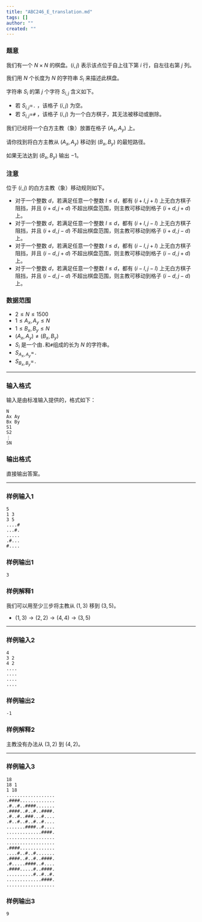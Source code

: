 ```yaml
---
title: "ABC246_E_translation.md"
tags: []
author: ""
created: ""
---
```


### 题意 

我们有一个 $N\times N$ 的棋盘。$(i,j)$ 表示该点位于自上往下第 $i$ 行，自左往右第 $j$ 列。

我们用 $N$ 个长度为 $N$ 的字符串 $S_i$ 来描述此棋盘。

字符串 $S_i$ 的第 $j$ 个字符 $S_{i,j}$ 含义如下。

- 若 $S_{i,j}=$`.` ，该格子  $(i,j)$ 为空。
- 若 $S_{i,j}=$`#` ，该格子  $(i,j)$ 为一个白方棋子，其无法被移动或删除。

我们已经将一个白方主教（象）放置在格子 $(A_x,A_y)$ 上。

请你找到将白方主教从 $(A_x,A_y)$ 移动到 $(B_x,B_y)$ 的最短路径。

如果无法达到 $(B_x,B_y)$ 输出 $-1$。

### 注意

位于 $(i,j)$ 的白方主教（象）移动规则如下。

- 对于一个整数 $d$，若满足任意一个整数 $l\leq d$，都有 $(i+l,j+l)$ 上无白方棋子阻挡，并且 $(i+d,j+d)$ 不超出棋盘范围，则主教可移动到格子 $(i+d,j+d)$ 上。
- 对于一个整数 $d$，若满足任意一个整数 $l\leq d$，都有 $(i+l,j-l)$ 上无白方棋子阻挡，并且 $(i+d,j-d)$ 不超出棋盘范围，则主教可移动到格子 $(i+d,j-d)$ 上。
- 对于一个整数 $d$，若满足任意一个整数 $l\leq d$，都有 $(i-l,j+l)$ 上无白方棋子阻挡，并且 $(i-d,j+d)$ 不超出棋盘范围，则主教可移动到格子 $(i-d,j+d)$ 上。
- 对于一个整数 $d$，若满足任意一个整数 $l\leq d$，都有 $(i-l,j-l)$ 上无白方棋子阻挡，并且 $(i-d,j-d)$ 不超出棋盘范围，则主教可移动到格子 $(i-d,j-d)$ 上。

### 数据范围

- $2\leq N\leq 1500$
- $1\leq A_x,A_y\leq N$
- $1\leq B_x,B_y \leq N$
- $(A_x,A_y)\not= (B_x,B_y)$
- $S_i$ 是一个由`.`和`#`组成的长为 $N$ 的字符串。
- $S_{A_x,A_y}=$`.`
- $S_{B_x,B_y}=$`.`

---

### 输入格式

输入是由标准输入提供的，格式如下：

```
N
Ax Ay
Bx By
S1
S2
⋮
SN
```



### 输出格式

直接输出答案。

---

### 样例输入1

```
5
1 3
3 5
....#
...#.
.....
.#...
#....
```



### 样例输出1

```
3
```



### 样例解释1

我们可以用至少三步将主教从 $(1,3)$ 移到 $(3,5)$。

- $(1,3)\to (2,2)\to(4,4)\to(3,5)$

---

### 样例输入2

```
4
3 2
4 2
....
....
....
....
```



### 样例输出2

```
-1
```



### 样例解释2

主教没有办法从 $(3,2)$ 到 $(4,2)$。

------

### 样例输入3

```
18
18 1
1 18
..................
.####.............
.#..#..####.......
.####..#..#..####.
.#..#..###...#....
.#..#..#..#..#....
.......####..#....
.............####.
..................
..................
.####.............
....#..#..#.......
.####..#..#..####.
.#.....####..#....
.####.....#..####.
..........#..#..#.
.............####.
..................
```



### 样例输出3

```
9
```


